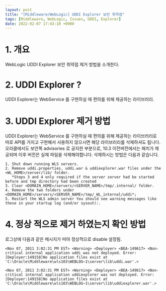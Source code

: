 ```yaml
---
layout: post
title: "[Middleware/WebLogic] UDDI Explorer 보안 취약점"
tags: [Middleware, WebLogic, Issues, UDDI, Explorer]
date: 2022-02-07 17:43:10 +0900
---
```



# 1. 개요
WebLogic UDDI Explorer 보안 취약점 제거 방법을 소개한다.


# 2. UDDI Explorer ?
UDDI Explorer는 WebService 를 구현하실 때 편의를 위해 제공하는 라이브러리.


# 3. UDDI Explorer 제거 방법
UDDI Explorer는 WebService 를 구현하실 때 편의를 위해 제공하는 라이브러리로
따로 API를 가지고 구현해서 사용하지 않으시면 해당 라이브러리를 삭제하셔도 됩니다.
오라클에서도 보안쪽 advisories 로 공지한 부분으로,
10.3 이전버전에서는 패치가 제공되며 이후 버전은 실제 파일을 삭제해야합니다.
삭제하시는 방법은 다음과 같습니다.

```
1. Shut down running WLS servers.
2. Remove uddi.properties, uddi.war & uddiexplorer.war files under the <WL_HOME>/server/lib/ folder.
   *Steps 3 and 4 only required if the server server had be started before and tmp directory had been created
3. Clear <DOMAIN_HOME>/servers/<SERVER_NAME>/tmp/.internal/ folder.
4. Remove the two folders under <DOMAIN_HOME>/servers/<SERVER_NAME>/tmp/_WL_internal/uddi*;
5. Restart the WLS admin server You should see warning messages like these in your startup log (and/or sysout):.
```


# 4. 정상 적으로 제거 하였는지 확인 방법
로그상에 다음과 같은 메시지가 떠야 정상적으로 disable 설정됨.
```
<Nov 07, 2011 3:02:31 PM EST> <Warning> <Deployer> <BEA-149617> <Non-critical internal application uddi was not deployed. Error: [Deployer:149158]No application files exist at 'C:\Oracle\Middleware\wls103\WEBLOG~1\server\lib\uddi.war'.>

<Nov 07, 2011 3:02:31 PM EST> <Warning> <Deployer> <BEA-149617> <Non-critical internal application uddiexplorer was not deployed. Error: [Deployer:149158]No application files exist at 'C:\Oracle\Middleware\wls103\WEBLOG~1\server\lib\uddiexplorer.war'.>
```